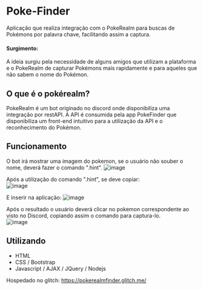 # Poke-Finder
Aplicação que realiza integração com o PokeRealm para buscas de Pokémons por palavra chave, facilitando assim a captura.  

#### Surgimento:
A ideia surgiu pela necessidade de alguns amigos que utilizam a plataforma e o PokeRealm de capturar Pokémons mais rapidamente e para aqueles que não sabem o nome do Pokémon.

## O que é o pokérealm?

PokeRealm é um bot originado no discord onde disponibiliza uma integração por restAPI.
A API é consumida pela app PokeFinder que disponibiliza um front-end intuitivo para a utilização da API e o reconhecimento do Pokémon.

## Funcionamento
  O bot irá mostrar uma imagem do pokemon, se o usuário não souber o nome, deverá fazer o comando ".hint".
  ![image](https://user-images.githubusercontent.com/69728179/90322557-19a4b080-df2c-11ea-81f8-fc9ea43057a1.png)
  
  Após a utilização do comando ".hint", se deve copiar:  
  ![image](https://user-images.githubusercontent.com/69728179/90322469-ddbd1b80-df2a-11ea-91dd-0605077850d0.png)
  
  E inserir na aplicação:
  ![image](https://user-images.githubusercontent.com/69728179/90322518-a9962a80-df2b-11ea-9823-2486f8dd11ac.png)  
  
  Após o resultado o usuário deverá clicar no pokemon correspondente ao visto no Discord, copiando assim o comando para captura-lo.  
  ![image](https://user-images.githubusercontent.com/69728179/90322666-4c02dd80-df2d-11ea-91bb-620ef447740e.png)
  
## Utilizando
  - HTML
  - CSS / Bootstrap
  - Javascript / AJAX / JQuery / Nodejs

Hospedado no glitch: https://pokerealmfinder.glitch.me/
